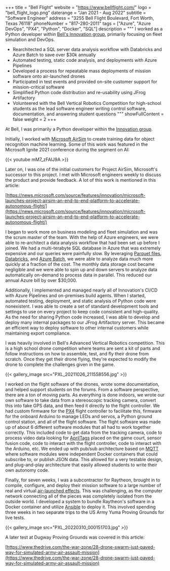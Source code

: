 +++
title = "Bell Flight"
website = "https://www.bellflight.com/"
logo = "bell_flight_logo.png"
daterange = "Jan 2021 - Aug 2022"
subtitle = "Software Engineer"
address = "3255 Bell Flight Boulevard, Fort Worth, Texas 76118"
phoneNumber = "817-280-2011"
tags = ["Azure", "Azure DevOps", "PX4", "Python", "Docker", "SQL"]
description = """
I worked as a Python developer within [Bell's Innovation group](https://www.bellflight.com/experience/innovation), primarily focusing on fleet simulation and DevOps.

- Rearchitected a SQL server data analysis workflow with Databricks and Azure Batch to save over $30k annually
- Automated testing, static code analysis, and deployments with Azure Pipelines
- Developed a process for repeatable mass deployments of mission software onto air-launched drones
- Participated in test events and provided on-site customer support for mission-critical software
- Simplified Python code distribution and re-usability using JFrog Artifactory
- Volunteered with the Bell Vertical Robotics Competition for high-school students as the lead software engineer writing control software, documentation, and answering student questions
"""
showFullContent = false
weight = 2
+++

At Bell, I was primarily a Python developer within the
[Innovation group](https://www.bellflight.com/experience/innovation).

Initially, I worked with [Microsoft AirSim](https://github.com/microsoft/AirSim)
to create training data for object recognition machine learning.
Some of this work was featured in the Microsoft Ignite 2021 conference
during the segment on AI:

{{< youtube mM7_zFAIJ9A >}}

Later on, I was one of the initial customers for Project AirSim, Microsoft's successor
to this project. I met with Microsoft engineers weekly to discuss the product and
provide feedback. A lot of this work is mentioned in this article:

[https://news.microsoft.com/source/features/innovation/microsoft-launches-project-airsim-an-end-to-end-platform-to-accelerate-autonomous-flight/](https://news.microsoft.com/source/features/innovation/microsoft-launches-project-airsim-an-end-to-end-platform-to-accelerate-autonomous-flight/)

I began to work more on business modeling and fleet simulation and was the scrum
master of the team. With the help of Azure engineers, we were able to re-architect a
data analysis workflow that had been set up before I joined. We had a multi-terabyte
SQL database in Azure that was extremely expensive and our queries were painfully slow.
By leveraging
[Parquet files](https://parquet.apache.org/), [Databricks](https://www.databricks.com/),
and [Azure Batch](https://azure.microsoft.com/en-us/products/batch), we were able
to analyze data much more quickly at a fraction of the cost.
The monthly data storage cost became negligible and we were able to spin up and down
servers to analyze data automatically on-demand to process data in parallel.
This reduced our annual Azure bill by over $30,000.

Additionally, I implemented and managed nearly all of Innovation's CI/CD with
Azure Pipelines and on-premises build agents. When I started, automated testing,
deployment, and static analysis of Python code were nonexistent. I was able to create
a set of standard development tools and settings to use on every project to
keep code consistent and high-quality. As the need for sharing Python code
increased, I was able to develop and deploy many internal packages to our
JFrog Artifactory server. This became an efficient way to deploy software to other
internal customers while maintaining export compliance.

I was heavily involved in Bell's Advanced Vertical Robotics competition. This is a
high school drone competition where teams are sent a kit of parts and follow
instructions on how to assemble, test, and fly their drone from scratch. Once they
get their drone flying, they're expected to modify the drone to complete the challenges
given in the game.

{{< gallery_image src="PXL_20211026_211558556.jpg" >}}

I worked on the flight software of the drones, wrote some
documentation, and helped support students on the forums. From a software perspective,
there are a ton of moving parts. As everything is done indoors, we wrote our
own software to take data from a stereoscopic tracking camera, convert this into
fake GPS data, and then feed it directly to the flight controller. We had custom
firmware for the [PX4](https://px4.io/) flight controller to facilitate this,
firmware for the onboard Arduino to manage LEDs and servos, a Python ground control
station, and all of the flight software. The flight software was made up of about 6
different software modules that all had to work together correctly. This included
code to get data from the tracking camera, code to process video data looking
for [AprilTags](https://april.eecs.umich.edu/software/apriltag) placed on the game
court, sensor fusion code, code to interact with the flight controller, code
to interact with the Arduino, etc. We ended up with pub/sub architecture
based on [MQTT](https://mqtt.org/) where software modules were independent Docker
containers that could subscribe to, or publish JSON data. This allowed for a very
testable design, and plug-and-play architecture that easily allowed students
to write their own autonomy code.

Finally, for seven weeks, I was a subcontractor for Raytheon, brought in to compile,
configure, and deploy their mission software to a large number of
real and virtual [air-launched effects](https://areai.com/altius-600-2/).
This was challenging, as the computer network connecting all of the pieces was
completely isolated from the outside world. I developed a system to bundle
Raytheon's software in a Docker container and utilize
[Ansible](https://www.ansible.com/) to deploy it. This involved spending three
weeks in two separate trips to the US Army Yuma Proving Grounds for live tests.

{{< gallery_image src="PXL_20220310_000151703.jpg" >}}

A later test at Dugway Proving Grounds was covered in this article:

[https://www.thedrive.com/the-war-zone/28-drone-swarm-just-paved-way-for-simulated-army-air-assault-mission](https://www.thedrive.com/the-war-zone/28-drone-swarm-just-paved-way-for-simulated-army-air-assault-mission)